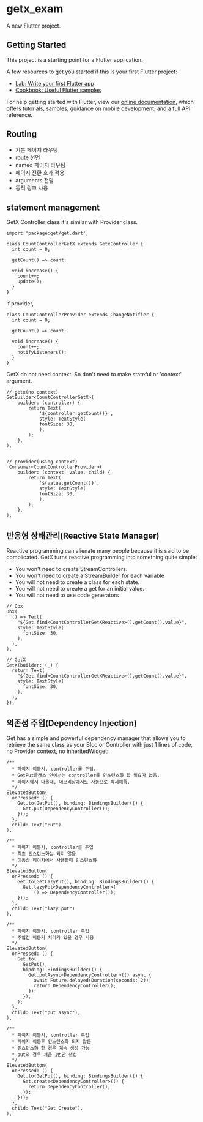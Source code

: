# getx_exam

A new Flutter project.

## Getting Started

This project is a starting point for a Flutter application.

A few resources to get you started if this is your first Flutter project:

- [Lab: Write your first Flutter app](https://flutter.dev/docs/get-started/codelab)
- [Cookbook: Useful Flutter samples](https://flutter.dev/docs/cookbook)

For help getting started with Flutter, view our
[online documentation](https://flutter.dev/docs), which offers tutorials,
samples, guidance on mobile development, and a full API reference.


## Routing
 - 기본 페이지 라우팅
 - route 선언
 - named 페이지 라우팅
 - 페이지 전환 효과 적용
 - arguments 전달
 - 동적 링크 사용

## statement management

GetX Controller class
it's similar with Provider class.
```
import 'package:get/get.dart';

class CountControllerGetX extends GetxController {
  int count = 0;

  getCount() => count;

  void increase() {
    count++;
    update();
  }
}
```

if provider,
```
class CountControllerProvider extends ChangeNotifier {
  int count = 0;

  getCount() => count;

  void increase() {
    count++;
    notifyListeners();
  }
}
```


GetX do not need context. 
So don't need to make stateful or 'context' argument.
```
// getx(no context)
GetBuilder<CountControllerGetX>(
    builder: (controller) {
        return Text(
            '${controller.getCount()}',
            style: TextStyle(
            fontSize: 30,
            ),
        );
    },
),


// provider(using context)
 Consumer<CountControllerProvider>(
    builder: (context, value, child) {
        return Text(
            '${value.getCount()}',
            style: TextStyle(
            fontSize: 30,
            ),
        );
    },
),
```

## 반응형 상태관리(Reactive State Manager)

Reactive programming can alienate many people because it is said to be complicated. GetX turns reactive programming into something quite simple:

- You won't need to create StreamControllers.
- You won't need to create a StreamBuilder for each variable
- You will not need to create a class for each state.
- You will not need to create a get for an initial value.
- You will not need to use code generators

```
// Obx
Obx(
  () => Text(
    "${Get.find<CountControllerGetXReactive>().getCount().value}",
    style: TextStyle(
      fontSize: 30,
    ),
  ),
),

// GetX
GetX(builder: (_) {
  return Text(
    "${Get.find<CountControllerGetXReactive>().getCount().value}",
    style: TextStyle(
      fontSize: 30,
    ),
  );
}),
```

## 의존성 주입(Dependency Injection)
Get has a simple and powerful dependency manager that allows you to retrieve the same class as your Bloc or Controller with just 1 lines of code, no Provider context, no inheritedWidget:

```
/**
  * 페이지 이동시, controller를 주입.
  * GetPut클래스 안에서는 controller를 인스턴스화 할 필요가 없음.
  * 페이지에서 나올때, 메모리상에서도 자동으로 삭제해줌.
  */
ElevatedButton(
  onPressed: () {
    Get.to(GetPut(), binding: BindingsBuilder(() {
      Get.put(DependencyController());
    }));
  },
  child: Text("Put")
),

/**
  * 페이지 이동시, controller를 주입
  * 최초 인스턴스화는 되지 않음
  * 이동상 페이지에서 사용할때 인스턴스화
  */
ElevatedButton(
  onPressed: () {
    Get.to(GetLazyPut(), binding: BindingsBuilder(() {
      Get.lazyPut<DependencyController>(
          () => DependencyController());
    }));
  },
  child: Text("lazy put")
),

/**
  * 페이지 이동시, controller 주입
  * 주입전 비동기 처리가 있을 경우 사용
  */
ElevatedButton(
  onPressed: () {
    Get.to(
      GetPut(),
      binding: BindingsBuilder(() {
        Get.putAsync<DependencyController>(() async {
          await Future.delayed(Duration(seconds: 2));
          return DependencyController();
        });
      }),
    );
  },
  child: Text("put async"),
),

/**
  * 페이지 이동시, controller 주입
  * 페이지 이동후 인스턴스화 되지 않음
  * 인스턴스화 할 경우 계속 생성 가능
  * put의 경우 처음 1번만 생성
  */
ElevatedButton(
  onPressed: () {
    Get.to(GetPut(), binding: BindingsBuilder(() {
      Get.create<DependencyController>(() {
        return DependencyController();
      });
    }));
  },
  child: Text("Get Create"),
),
```
